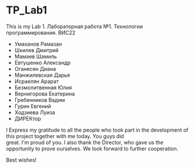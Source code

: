 # TP_Lab1
This is my Lab 1.
Лабораторная работа №1. Технологии программирования.
ВИС22
- Умаханов Рамазан 
- Шкилев Дмитрий
- Мамаев Шамиль
- Евтушенко Александр
- Оганесян Диана
- Манжилевская Дарья 
- Исраелян Арарат
- Безмолитвенная Юлия
- Вернигорова Екатерина
- Гребенников Вадим
- Гурин Евгений
- Ходзиева Луиза
- ДИРЕКтор









I Express my gratitude to all the people who took part in the development of this project together with me today. You guys did    
great. I'm proud of you.
I also thank the Director, who gave us the opportunity to prove ourselves.
We look forward to further cooperation.

Best wishes! 
                                                                                                                        
